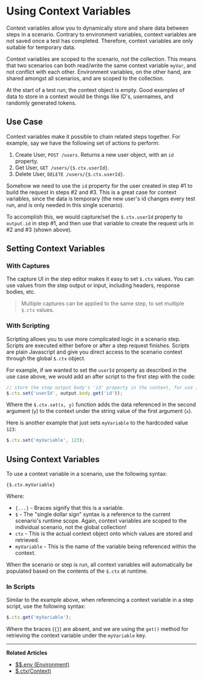# Using Context Variables

<!--(FIXME - SHOW WRITING VARIABLE TO CONTEXT IN STEP)-->

Context variables allow you to dynamically store and share data between steps in a scenario. Contrary to environment variables, context variables are _not_ saved once a test has completed. Therefore, context variables are only suitable for temporary data. 

Context variables are scoped to the scenario, _not_ the collection. This means that two scenarios can both read/write the same context variable `myVar`, and not conflict with each other. Environment variables, on the other hand, are shared amongst all scenarios, and are scoped to the collection.

At the start of a test run, the context object is empty. Good examples of data to store in a context would be things like ID's, usernames, and randomly generated tokens.

## Use Case

Context variables make it possible to chain related steps together. For example, say we have the following set of actions to perform:

1. Create User, `POST /users`. Returns a new user object, with an `id` property.
2. Get User, `GET /users/{$.ctx.userId}`.
3. Delete User, `DELETE /users/{$.ctx.userId}`.

Somehow we need to use the `id` property for the user created in step #1 to build the request in steps #2 and #3. This is a great case for context variables, since the data is temporary (the new user's id changes every test run, and is only needed in this single scenario).

To accomplish this, we would capture/set the `$.ctx.userId` property to `output.id` in step #1, and then use that variable to create the request urls in #2 and #3 (shown above).

## Setting Context Variables

### With Captures

<!--(FIXME - SHOW USING THE CAPTURE MENU IN A SCENARIO STEP)-->

The capture UI in the step editor makes it easy to set `$.ctx` values. You can use values from the step output or input, including headers, response bodies, etc.

> Multiple captures can be applied to the same step, to set multiple `$.ctx` values.

### With Scripting

<!--(FIXME - SHOW SCREENSHOT OF SCRIPT IN STEP)-->

Scripting allows you to use more complicated logic in a scenario step. Scripts
are executed either before or after a step request finishes. Scripts are plain
Javascript and give you direct access to the scenario context through the global
`$.ctx` object.

For example, if we wanted to set the `userId` property as described in the use case above, we would add an after script to the first step with the code:

```javascript
// store the step output body's 'id' property in the context, for use in subsequent steps
$.ctx.set('userId', output.body.get('id'));
```

Where the `$.ctx.set(x, y)` function adds the data referenced in the second
argument (`y`) to the context under the string value of the first argument
(`x`). 

Here is another example that just sets `myVariable` to the hardcoded value `123`:

```javascript
$.ctx.set('myVariable', 123);
```

## Using Context Variables

<!--(FIXME - SHOW USING A CONTEXT VARIABLE IN A SCENARIO STEP)-->

To use a context variable in a scenario, use the following syntax:

```
{$.ctx.myVariable}
```

Where:

* `{...}` - Braces signify that this is a variable.
* `$` - The "single dollar sign" syntax is a reference to the current scenario's
  runtime scope. Again, context variables are scoped to the individual scenario, not the global collection!
* `ctx` - This is the actual context object onto which values are stored and retrieved.
* `myVariable` - This is the name of the variable being referenced within the context.

When the scenario or step is run, all context variables will
automatically be populated based on the contents of the `$.ctx` at
runtime.

### In Scripts

Similar to the example above, when referencing a context variable in a step
script, use the following syntax:

```javascript
$.ctx.get('myVariable');
```

Where the braces (`{}`) are absent, and we are using the `get()` method for
retrieving the context variable under the `myVariable` key.

---
**Related Articles**
- [$$.env (Environment)](/testing/using-variables/environment)
- [$.ctx(Context)](/testing/using-variables/context)



